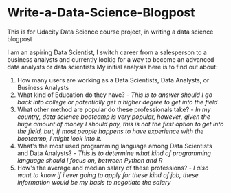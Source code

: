 # Write-a-Data-Science-Blogpost
This is for Udacity Data Science course project, in writing a data science blogpost

I am an aspiring Data Scientist, I switch career from a salesperson to a business analysts and currently lookig for a way to become an advanced data analysts or data scientists
My initial analysis here is to find out about:
1. How many users are working as a Data Scientists, Data Analysts, or Business Analysts
2. What kind of Education do they have? - _This is to answer should I go back into college or potentially get a higher degree to get into the field_
3. What other method are popular do these professionals take? - _In my country, data science bootcamp is very popular, however, given the huge amount of money I should pay, this is not the first option to get into the field, but, if most people happens to have experience with the bootcamp, I might look into it._
4. What's the most used programming language among Data Scientists and Data Analysts? - _This is to determine what kind of programming language should I focus on, between Python and R_
5. How's the average and median salary of these professions? - _I also want to know if i ever going to apply for these kind of job, these information would be my basis to negotiate the salary_
